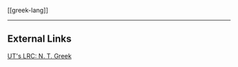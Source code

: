 [[greek-lang]]

---

## External Links
[UT's LRC: N. T. Greek](https://lrc.la.utexas.edu/eieol/ntgol)